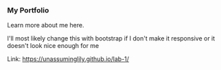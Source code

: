 ### My Portfolio
Learn more about me here.

I'll most likely change this with bootstrap if I don't make it responsive or it doesn't look nice enough for me

Link:
https://unassuminglily.github.io/lab-1/

